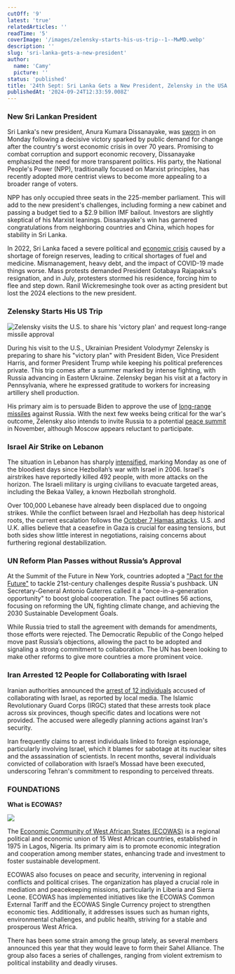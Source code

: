 ```yaml
---
cutOff: '9'
latest: 'true'
relatedArticles: ''
readTime: '5'
coverImage: '/images/zelensky-starts-his-us-trip--1--MwMD.webp'
description: ''
slug: 'sri-lanka-gets-a-new-president'
author:
  name: 'Camy'
  picture: ''
status: 'published'
title: '24th Sept: Sri Lanka Gets a New President, Zelensky in the USA'
publishedAt: '2024-09-24T12:33:59.008Z'
---
```


### New Sri Lankan President

Sri Lanka's new president, Anura Kumara Dissanayake, was [sworn](https://www.dw.com/en/new-sri-lanka-president-anura-kumara-dissanayake-sworn-in/a-70297993) in on Monday following a decisive victory sparked by public demand for change after the country's worst economic crisis in over 70 years. Promising to combat corruption and support economic recovery, Dissanayake emphasized the need for more transparent politics. His party, the National People's Power (NPP), traditionally focused on Marxist principles, has recently adopted more centrist views to become more appealing to a broader range of voters.

NPP has only occupied three seats in the 225-member parliament. This will add to the new president's challenges, including forming a new cabinet and passing a budget tied to a $2.9 billion IMF bailout. Investors are slightly skeptical of his Marxist leanings. Dissanayake's win has garnered congratulations from neighboring countries and China, which hopes for stability in Sri Lanka.

In 2022, Sri Lanka faced a severe political and [economic crisis](https://www.crisisgroup.org/asia/south-asia/sri-lanka/341-sri-lankas-bailout-blues-elections-aftermath-economic-collapse) caused by a shortage of foreign reserves, leading to critical shortages of fuel and medicine. Mismanagement, heavy debt, and the impact of COVID-19 made things worse. Mass protests demanded President Gotabaya Rajapaksa's resignation, and in July, protesters stormed his residence, forcing him to flee and step down. Ranil Wickremesinghe took over as acting president but lost the 2024 elections to the new president.

### Zelensky Starts His US Trip

![Zelensky visits the U.S. to share his 'victory plan' and request long-range missile approval](/images/zelensky-starts-his-us-trip--1--cwND.webp)

During his visit to the U.S., Ukrainian President Volodymyr Zelensky is preparing to share his "victory plan" with President Biden, Vice President Harris, and former President Trump while keeping his political preferences private. This trip comes after a summer marked by intense fighting, with Russia advancing in Eastern Ukraine. Zelensky began his visit at a factory in Pennsylvania, where he expressed gratitude to workers for increasing artillery shell production.

His primary aim is to persuade Biden to approve the use of [long-range missiles](https://edition.cnn.com/2024/09/22/europe/ukraine-western-long-range-weapons-russia-intl/index.html) against Russia. With the next few weeks being critical for the war's outcome, Zelensky also intends to invite Russia to a potential [peace summit](https://www.lemonde.fr/en/international/article/2024/07/17/war-in-ukraine-zelensky-wants-russia-to-take-part-in-a-new-peace-summit_6687222_4.html) in November, although Moscow appears reluctant to participate.

### Israel Air Strike on Lebanon

The situation in Lebanon has sharply [intensified](https://www.bbc.com/news/articles/c2kdg7jwvz7o), marking Monday as one of the bloodiest days since Hezbollah’s war with Israel in 2006. Israel's airstrikes have reportedly killed 492 people, with more attacks on the horizon. The Israeli military is urging civilians to evacuate targeted areas, including the Bekaa Valley, a known Hezbollah stronghold.

Over 100,000 Lebanese have already been displaced due to ongoing strikes. While the conflict between Israel and Hezbollah has deep historical roots, the current escalation follows the [October 7 Hamas attacks](https://www.csis.org/analysis/hamass-october-7-attack-visualizing-data). U.S. and U.K. allies believe that a ceasefire in Gaza is crucial for easing tensions, but both sides show little interest in negotiations, raising concerns about furthering regional destabilization.

### UN Reform Plan Passes without Russia’s Approval

At the Summit of the Future in New York, countries adopted a ["Pact for the Future"](https://x.com/UN/status/1837849571071803530?ref_src=twsrc%5Etfw%7Ctwcamp%5Etweetembed%7Ctwterm%5E1837849571071803530%7Ctwgr%5E6b30ad1800de94cf4facb6eb0648f6e846ea8cd7%7Ctwcon%5Es1_&ref_url=https%3A%2F%2Fwww.dw.com%2Fen%2Fun-reform-plan-adopted-despite-russian-opposition%2Fa-70295441) to tackle 21st-century challenges despite Russia's pushback. UN Secretary-General Antonio Guterres called it a "once-in-a-generation opportunity" to boost global cooperation. The pact outlines 56 actions, focusing on reforming the UN, fighting climate change, and achieving the 2030 Sustainable Development Goals.

While Russia tried to stall the agreement with demands for amendments, those efforts were rejected. The Democratic Republic of the Congo helped move past Russia’s objections, allowing the pact to be adopted and signaling a strong commitment to collaboration. The UN has been looking to make other reforms to give more countries a more prominent voice.

### Iran Arrested 12 People for Collaborating with Israel

Iranian authorities announced the [arrest of 12 individuals](https://www.timesofisrael.com/irans-irgc-says-it-arrested-12-people-for-alleged-collaboration-with-israel/) accused of collaborating with Israel, as reported by local media. The Islamic Revolutionary Guard Corps (IRGC) stated that these arrests took place across six provinces, though specific dates and locations were not provided. The accused were allegedly planning actions against Iran's security.

Iran frequently claims to arrest individuals linked to foreign espionage, particularly involving Israel, which it blames for sabotage at its nuclear sites and the assassination of scientists. In recent months, several individuals convicted of collaboration with Israel’s Mossad have been executed, underscoring Tehran's commitment to responding to perceived threats.

### FOUNDATIONS

**What is ECOWAS?**

![](/images/what-is-ecowas--M5Nz.webp)

The [Economic Community of West African States (ECOWAS)](https://www.ecowas.int/about-ecowas/) is a regional political and economic union of 15 West African countries, established in 1975 in Lagos, Nigeria. Its primary aim is to promote economic integration and cooperation among member states, enhancing trade and investment to foster sustainable development.

ECOWAS also focuses on peace and security, intervening in regional conflicts and political crises. The organization has played a crucial role in mediation and peacekeeping missions, particularly in Liberia and Sierra Leone. ECOWAS has implemented initiatives like the ECOWAS Common External Tariff and the ECOWAS Single Currency project to strengthen economic ties. Additionally, it addresses issues such as human rights, environmental challenges, and public health, striving for a stable and prosperous West Africa.

There has been some strain among the group lately, as several members announced this year that they would leave to form their Sahel Alliance. The group also faces a series of challenges, ranging from violent extremism to political instability and deadly viruses.
